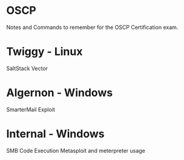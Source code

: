 # OSCP
Notes and Commands to remember for the OSCP Certification exam.

# Twiggy - Linux
SaltStack Vector

# Algernon - Windows
SmarterMail Exploit

# Internal - Windows
SMB Code Execution
Metasploit and meterpreter usage
